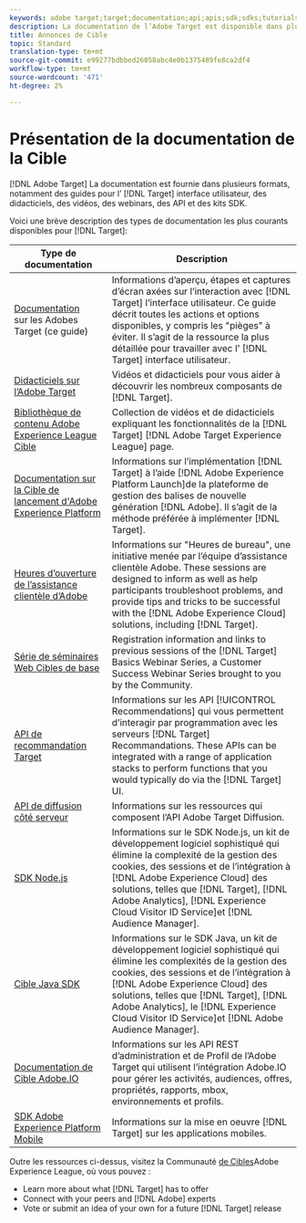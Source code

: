 ```yaml
---
keywords: adobe target;target;documentation;api;apis;sdk;sdks;tutorials;doc;documentation
description: La documentation de l’Adobe Target est disponible dans plusieurs formats, y compris des aperçus, des didacticiels et des guides pour l’interface utilisateur, les SDK et les API.
title: Annonces de Cible
topic: Standard
translation-type: tm+mt
source-git-commit: e99277bdbbed26058abc4e0b1375489fe8ca2df4
workflow-type: tm+mt
source-wordcount: '471'
ht-degree: 2%

---
```



# Présentation de la documentation de la Cible

[!DNL Adobe Target] La documentation est fournie dans plusieurs formats, notamment des guides pour l’ [!DNL Target] interface utilisateur, des didacticiels, des vidéos, des webinars, des API et des kits SDK.

Voici une brève description des types de documentation les plus courants disponibles pour [!DNL Target]:

| Type de documentation | Description |
| --- | --- |
| [Documentation](/help/target-home.md)<br>sur les Adobes Target (ce guide) | Informations d’aperçu, étapes et captures d’écran axées sur l’interaction avec [!DNL Target] l’interface utilisateur. Ce guide décrit toutes les actions et options disponibles, y compris les &quot;pièges&quot; à éviter. Il s’agit de la ressource la plus détaillée pour travailler avec l’ [!DNL Target] interface utilisateur. |
| [Didacticiels sur l’Adobe Target](https://docs.adobe.com/content/help/en/target-learn/tutorials/overview.html) | Vidéos et didacticiels pour vous aider à découvrir les nombreux composants de [!DNL Target]. |
| [Bibliothèque de contenu Adobe Experience League Cible](https://guided.adobe.com/#recommended/solutions/target) | Collection de vidéos et de didacticiels expliquant les fonctionnalités de la [!DNL Target] [!DNL Adobe Target Experience League] page. |
| [Documentation sur la Cible de lancement d&#39;Adobe Experience Platform](/help/c-implementing-target/c-implementing-target-for-client-side-web/how-to-deployatjs/cmp-implementing-target-using-adobe-launch.md) | Informations sur l’implémentation [!DNL Target] à l’aide [!DNL Adobe Experience Platform Launch]de la plateforme de gestion des balises de nouvelle génération [!DNL Adobe]. Il s’agit de la méthode préférée à implémenter [!DNL Target]. |
| [Heures d’ouverture de l’assistance clientèle d’Adobe](/help/cmp-resources-and-contact-information.md#concept_58EA30379D3B48C4848BA2A8C464A5B7) | Informations sur &quot;Heures de bureau&quot;, une initiative menée par l’équipe d’assistance clientèle Adobe. These sessions are designed to inform as well as help participants troubleshoot problems, and provide tips and tricks to be successful with the [!DNL Adobe Experience Cloud] solutions, including [!DNL Target]. |
| [Série de séminaires Web Cibles de base](https://landing.adobe.com/acs/2018/na/adobe-target/registration.html) | Registration information and links to previous sessions of the [!DNL Target] Basics Webinar Series, a Customer Success Webinar Series brought to you by the Community. |
| [API de recommandation Target](https://developers.adobetarget.com/api/recommendations/) | Informations sur les API [!UICONTROL Recommendations] qui vous permettent d’interagir par programmation avec les serveurs [!DNL Target] Recommandations. These APIs can be integrated with a range of application stacks to perform functions that you would typically do via the [!DNL Target] UI. |
| [API de diffusion côté serveur](https://developers.adobetarget.com/api/delivery-api/) | Informations sur les ressources qui composent l’API Adobe Target Diffusion. |
| [SDK Node.js](https://github.com/adobe/target-nodejs-sdk) | Informations sur le SDK Node.js, un kit de développement logiciel sophistiqué qui élimine la complexité de la gestion des cookies, des sessions et de l’intégration à [!DNL Adobe Experience Cloud] des solutions, telles que [!DNL Target], [!DNL Adobe Analytics], [!DNL Experience Cloud Visitor ID Service]et [!DNL Audience Manager]. |
| [Cible Java SDK](https://github.com/adobe/target-java-sdk) | Informations sur le SDK Java, un kit de développement logiciel sophistiqué qui élimine les complexités de la gestion des cookies, des sessions et de l’intégration à [!DNL Adobe Experience Cloud] des solutions, telles que [!DNL Target], [!DNL Adobe Analytics], le [!DNL Experience Cloud Visitor ID Service]et [!DNL Adobe Audience Manager]. |
| [Documentation de Cible Adobe.IO](http://developers.adobetarget.com/api/#introduction) | Informations sur les API REST d’administration et de Profil de l’Adobe Target qui utilisent l’intégration Adobe.IO pour gérer les activités, audiences, offres, propriétés, rapports, mbox, environnements et profils. |
| [SDK Adobe Experience Platform Mobile](https://aep-sdks.gitbook.io/docs/using-mobile-extensions/adobe-target) | Informations sur la mise en oeuvre [!DNL Target] sur les applications mobiles. |

Outre les ressources ci-dessus, visitez la Communauté [de Cibles](https://experienceleaguecommunities.adobe.com/t5/adobe-target/ct-p/adobe-target-community)Adobe Experience League, où vous pouvez :

* Learn more about what [!DNL Target] has to offer
* Connect with your peers and [!DNL Adobe] experts
* Vote or submit an idea of your own for a future [!DNL Target] release